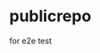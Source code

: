 # publicrepo
for e2e test











































































































































































































































































































































































































































































































































































































































































































































































































































































































































































































































































































































































































































































































































































































































































































































































































































































































































































































































































































































































































































































































































































































































































































































































































































































































































































































































































































































































































































































































































































































































































































































































































